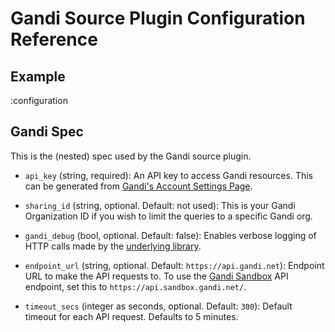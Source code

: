 # Gandi Source Plugin Configuration Reference

## Example

:configuration

## Gandi Spec

This is the (nested) spec used by the Gandi source plugin.

- `api_key` (string, required):
  An API key to access Gandi resources. This can be generated from [Gandi's Account Settings Page](https://id.gandi.net/en).

- `sharing_id` (string, optional. Default: not used):
  This is your Gandi Organization ID if you wish to limit the queries to a specific Gandi org.

- `gandi_debug` (bool, optional. Default: false):
  Enables verbose logging of HTTP calls made by the [underlying library](https://github.com/go-gandi/go-gandi).

- `endpoint_url` (string, optional. Default: `https://api.gandi.net`):
  Endpoint URL to make the API requests to. To use the [Gandi Sandbox](https://api.sandbox.gandi.net/docs/sandbox/) API endpoint, set this to `https://api.sandbox.gandi.net/`.

- `timeout_secs` (integer as seconds, optional. Default: `300`):
  Default timeout for each API request. Defaults to 5 minutes.

